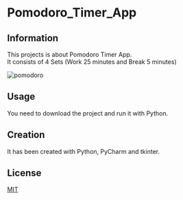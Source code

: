 # Pomodoro_Timer_App
## Information
This projects is about Pomodoro Timer App.  
It consists of 4 Sets (Work 25 minutes and Break 5 minutes)  

![pomodoro](https://user-images.githubusercontent.com/99339675/163045871-2c2dd99e-6579-4894-bb73-7c3da931effd.png)

## Usage
You need to download the project and run it with Python.

## Creation
It has been created with Python, PyCharm and tkinter. 

## License
[MIT](https://choosealicense.com/licenses/mit/)
